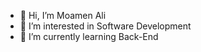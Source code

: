 - 👋 Hi, I’m Moamen Ali
- 👀 I’m interested in Software Development
- 🌱 I’m currently learning Back-End

<!---
Moamen236/Moamen236 is a ✨ special ✨ repository because its `README.md` (this file) appears on your GitHub profile.
You can click the Preview link to take a look at your changes.
--->
